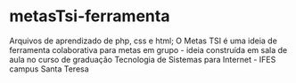 # metasTsi-ferramenta
Arquivos de aprendizado de php, css e html; O Metas TSI é uma ideia de ferramenta colaborativa para metas em grupo - ideia construída em sala de aula no curso de graduação Tecnologia de Sistemas para Internet - IFES campus Santa Teresa

